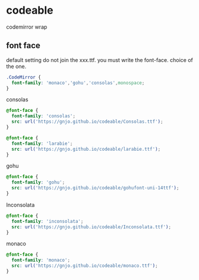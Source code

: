 # codeable
codemirror wrap

## font face
default setting do not join the xxx.ttf. you must write the font-face. choice of the one.
```css
.CodeMirror {
  font-family: 'monaco','gohu','consolas',monospace;
}
```
consolas
```css
@font-face {
  font-family: 'consolas';
  src: url('https://gnjo.github.io/codeable/Consolas.ttf');
}
```

```css
@font-face {
  font-family: 'larabie';
  src: url('https://gnjo.github.io/codeable/larabie.ttf');
}
```
gohu
```css
@font-face {
  font-family: 'gohu';
  src: url('https://gnjo.github.io/codeable/gohufont-uni-14ttf');
}
```
Inconsolata
```css
@font-face {
  font-family: 'inconsolata';
  src: url('https://gnjo.github.io/codeable/Inconsolata.ttf');
}
```
monaco
```css
@font-face {
  font-family: 'monaco';
  src: url('https://gnjo.github.io/codeable/monaco.ttf');
}
```
